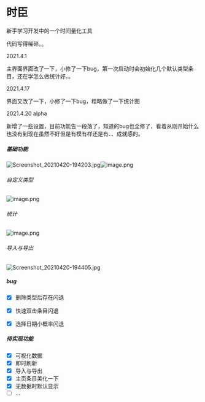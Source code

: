 # 时臣
新手学习开发中的一个时间量化工具



代码写得稀碎。。



2021.4.1

主界面界面改了一下，小修了一下bug，第一次启动时会初始化几个默认类型条目，还在学怎么做统计好。。



2021.4.17

界面又改了一下，小修了一下bug，粗略做了一下统计图



2021.4.20 alpha

新增了一些设置，目前功能告一段落了，知道的bug也全修了，看着从刚开始什么也没有到现在虽然不好但是有模有样还是有、、成就感的。



##### 基础功能

![Screenshot_20210420-194203.jpg](https://i.loli.net/2021/04/20/om6sfHpLqQg3wFc.jpg)![image.png](https://i.loli.net/2021/04/17/3UbnZmHDtCK9AOp.png)


###### 自定义类型

![image.png](https://i.loli.net/2021/04/17/NIj1uokfY7xsyt2.png)


###### 统计

![image.png](https://i.loli.net/2021/04/17/7aMVTdxhlPjJtQe.png)



###### 导入与导出

![Screenshot_20210420-194405.jpg](https://i.loli.net/2021/04/20/qr8an97m6AUbYeB.jpg)



##### bug

- [x] 删除类型后存在闪退
- [x] 快速双击条目闪退
- [x] 选择日期小概率闪退



##### 待实现功能

- [x] 可视化数据
- [x] 即时刷新
- [x] 导入与导出
- [x] 主页条目美化一下
- [x] 无数据时默认显示
- [ ] ...
